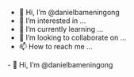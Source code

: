 - 👋 Hi, I’m @danielbameningong
- 👀 I’m interested in ...
- 🌱 I’m currently learning ...
- 💞️ I’m looking to collaborate on ...
- 📫 How to reach me ...

<!---
danielbameningong/danielbameningong is a ✨ special ✨ repository because its `README.md` (this file) appears on your GitHub profile.
You can click the Preview link to take a look at your changes.
--->- 👋 Hi, I’m @danielbameningong
